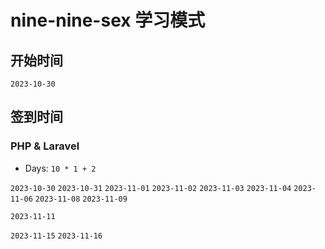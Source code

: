 # nine-nine-sex 学习模式

## 开始时间



`2023-10-30`

## 签到时间

### PHP & Laravel


- Days: `10 * 1 + 2`

`2023-10-30` `2023-10-31` `2023-11-01` `2023-11-02` `2023-11-03` `2023-11-04` `2023-11-06` `2023-11-08` `2023-11-09` 

`2023-11-11`


`2023-11-15` `2023-11-16`




